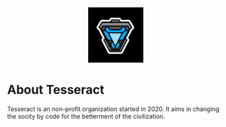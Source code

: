 # <center>![Tesseract](https://github.com/tesseract-org/about/blob/main/resources/35855D08-A811-4962-A293-B2C6C34937DD.png)</center>

# About Tesseract
Tesseract is an non-profit organization started in 2020. It aims in changing the socity by code for the betterment of the civilization.

